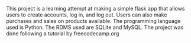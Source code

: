This project is a learning attempt at making a simple flask app that allows users to create accounts, log in, and log out.
Users can also make purchases and sales on products available.
The programming language used is Python.
The RDMS used are SQLite and MySQL.
The project was done following a tutorial by freecodecamp.org
